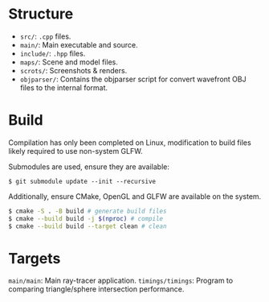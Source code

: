 # Structure

* `src/`: `.cpp` files.
* `main/`: Main executable and source.
* `include/`: `.hpp` files.
* `maps/`: Scene and model files.
* `scrots/`: Screenshots & renders.
* `objparser/`: Contains the objparser script for convert wavefront OBJ files to the internal format.

# Build

Compilation has only been completed on Linux, modification to build files likely required to use non-system GLFW.

Submodules are used, ensure they are available:
```
$ git submodule update --init --recursive
```
Additionally, ensure CMake, OpenGL and GLFW are available on the system.
```sh
$ cmake -S . -B build # generate build files
$ cmake --build build -j $(nproc) # compile
$ cmake --build build --target clean # clean
```
# Targets

`main/main`: Main ray-tracer application.
`timings/timings`: Program to comparing triangle/sphere intersection performance.
